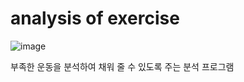 # analysis of exercise
![image](https://user-images.githubusercontent.com/114922916/193974400-a3c00c74-d515-47bd-900a-f617d5fb3087.png)

부족한 운동을 분석하여 채워 줄 수 있도록  주는 분석 프로그램
